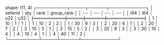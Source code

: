 shape: (11, 4)
┌──────────┬─────┬──────┬────────────┐
│ sellerid ┆ qty ┆ rank ┆ group_rank │
│ ---      ┆ --- ┆ ---  ┆ ---        │
│ i64      ┆ i64 ┆ u32  ┆ u32        │
╞══════════╪═════╪══════╪════════════╡
│ 1        ┆ 10  ┆ 1    ┆ 1          │
│ 1        ┆ 10  ┆ 2    ┆ 2          │
│ 1        ┆ 30  ┆ 9    ┆ 3          │
│ 2        ┆ 20  ┆ 6    ┆ 1          │
│ 2        ┆ 20  ┆ 7    ┆ 2          │
│ 3        ┆ 10  ┆ 3    ┆ 1          │
│ 3        ┆ 15  ┆ 5    ┆ 2          │
│ 3        ┆ 20  ┆ 8    ┆ 3          │
│ 3        ┆ 30  ┆ 10   ┆ 4          │
│ 4        ┆ 10  ┆ 4    ┆ 1          │
│ 4        ┆ 40  ┆ 11   ┆ 2          │
└──────────┴─────┴──────┴────────────┘